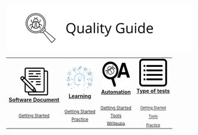 ![Quality Guide](https://github.com/EloPo/Quality-guide/blob/master/image/quality-guide.png)


<center>
<table>
 <tr>
<td align="center"><a href="./"><img src="https://github.com/EloPo/Quality-guide/blob/master/image/document.png" width="75px;" height="75px;" alt="Software Document"/><br/><b>Software Document</b></a><br /><sub><a href="./"> </a></sub><br><sub><a href="./">Getting Started</a></sub></td>
   
   <td align="center"><a href="./"><img src="https://github.com/EloPo/Quality-guide/blob/master/image/learning.png" width="75px;" height="75px;" alt="Learning"/><br/><b>Learning</b></a><br /><sub><a href="./"> </a></sub><br><sub><a href="./">Getting Started</a></sub><br><sub><a href="./">Practice</a></sub></td>
   
   <td align="center"><a href="./"><img src="https://github.com/EloPo/Quality-guide/blob/master/image/automation.png" width="75px;" height="75px;" alt="Automation"/><br/><b>Automation</b></a><br /><sub><a href="./"> </a></sub><br><sub><a href="./">Getting Started</a></sub><br><sub><a href="./">Tools</a></sub><br><sub><a href="./">Writeups</a></sub></td>

   <td align="center"><a href="./"><img src="https://github.com/EloPo/Quality-guide/blob/master/image/type%20of%20tests.png" width="75px;" height="75px;" alt="Type of tests"/><br/><b>Type of tests</b></a><br/><sub><a href="./"></a><br><sub><a href="./">Getting Started</a></sub><br><sub><a href="./">Tools</a></sub><br><sub><a href="./">Practice</a></sub></td>
  
  </tr>
 
 </table>
</center>

